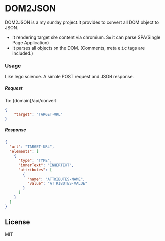 # DOM2JSON 
DOM2JSON  is a my sunday project.It provides to convert all DOM object to JSON.
  - It rendering target site content via chromium. So it can parse SPA(Single Page Application)
  - It parses all objects on the DOM. (Comments, meta e.t.c tags are included.)

### Usage
Like lego science. A simple POST request and JSON response.

##### Request
To: {domain}/api/convert
```json
{
    "target": "TARGET-URL"
}
```
##### Response
```json
{
  "url": "TARGET-URL",
  "elements": [
    {
      "type": "TYPE",
      "innerText": "INNERTEXT",
      "attributes": [
        {
          "name": "ATTRIBUTES-NAME",
          "value": "ATTRIBUTES-VALUE"
        }
      ]
    }
  ]
}
```



License
----
MIT


[//]: # (These are reference links used in the body of this note and get stripped out when the markdown processor does its job. There is no need to format nicely because it shouldn't be seen. Thanks SO - http://stackoverflow.com/questions/4823468/store-comments-in-markdown-syntax)
